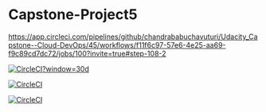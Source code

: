 # Capstone-Project5

https://app.circleci.com/pipelines/github/chandrababuchavuturi/Udacity_Capstone--Cloud-DevOps/45/workflows/f11f6c97-57e6-4e25-aa69-f9c89cd7dc72/jobs/100?invite=true#step-108-2

[![CircleCI](1c9681b582456fabc29850e45dd2f90461c3ee5b)?window=30d](https://app.circleci.com/pipelines/github/chandrababuchavuturi/Udacity_Capstone--Cloud-DevOps/45/workflows/f11f6c97-57e6-4e25-aa69-f9c89cd7dc72/jobs/100?invite=true#step-108-2?branches=main&workflows=build-deploy&reporting-window=last-30-days&insights-snapshot=true)

[![CircleCI](1c9681b582456fabc29850e45dd2f90461c3ee5b)](https://circleci.com/gh/circleci/circleci-docs)


[![CircleCI](https://circleci.com/gh/circleci/circleci-docs.svg?style=svg)](https://circleci.com/gh/circleci/circleci-docs)
